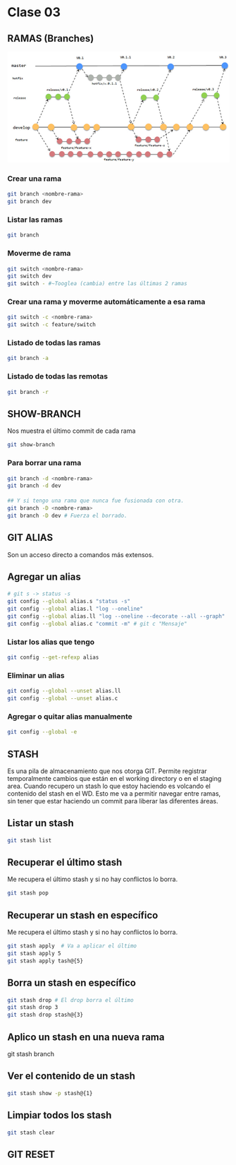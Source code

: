 # Clase 03

## RAMAS (Branches)

![Ramas](_ref/ramas.png)

### Crear una rama

```sh
git branch <nombre-rama>
git branch dev
```

### Listar las ramas

```sh
git branch
```

### Moverme de rama

```sh
git switch <nombre-rama>
git switch dev
git switch - #~Tooglea (cambia) entre las últimas 2 ramas
```

### Crear una rama y moverme automáticamente a esa rama

```sh
git switch -c <nombre-rama>
git switch -c feature/switch
```

### Listado de todas las ramas

```sh
git branch -a
```

### Listado de todas las remotas

```sh
git branch -r
```

## SHOW-BRANCH
Nos muestra el último commit de cada rama

```sh
git show-branch
```

### Para borrar una rama

```sh
git branch -d <nombre-rama>
git branch -d dev

## Y si tengo una rama que nunca fue fusionada con otra.
git branch -D <nombre-rama>
git branch -D dev # Fuerza el borrado.
```

## GIT ALIAS
Son un acceso directo a comandos más extensos.

## Agregar un alias
```sh
# git s -> status -s
git config --global alias.s "status -s"
git config --global alias.l "log --oneline"
git config --global alias.ll "log --oneline --decorate --all --graph"
git config --global alias.c "commit -m" # git c "Mensaje"
```

### Listar los alias que tengo

```sh
git config --get-refexp alias
```

### Eliminar un alias

```sh
git config --global --unset alias.ll
git config --global --unset alias.c
```

### Agregar o quitar alias manualmente

```sh
git config --global -e
```

## STASH

Es una pila de almacenamiento que nos otorga GIT. Permite registrar temporalmente cambios que están en el working directory o en el staging area. Cuando recupero un stash lo que estoy haciendo es volcando el contenido del stash en el WD.
Esto me va a permitir navegar entre ramas, sin tener que estar haciendo un commit para liberar las diferentes áreas.


## Listar un stash
```sh
git stash list
```

## Recuperar el último stash
Me recupera el último stash y si no hay conflictos lo borra.
```sh
git stash pop
```

## Recuperar un stash en específico
Me recupera el último stash y si no hay conflictos lo borra.

```sh
git stash apply  # Va a aplicar el último
git stash apply 5
git stash apply tash@{5}
```

## Borra un stash en específico

```sh
git stash drop # El drop borra el último
git stash drop 3 
git stash drop stash@{3}
```

## Aplico un stash en una nueva rama

git stash branch<nombre-rama>

## Ver el contenido de un stash

```sh
git stash show -p stash@{1}
```

## Limpiar todos los stash

```sh
git stash clear
```

## GIT RESET